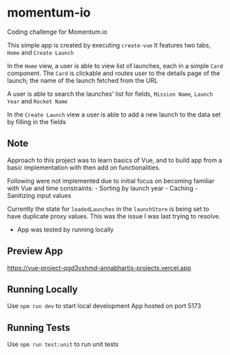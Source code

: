 # momentum-io
Coding challenge for Momentum.io

This simple app is created by executing `create-vue`
It features two tabs, `Home` and `Create Launch`

In the `Home` view, a user is able to view list of launches, each in a simple `Card` component. The `Card` is clickable and routes user to the details page of the launch; the name of the launch fetched from the URL

A user is able to search the launches' list for fields, `Mission Name`, `Launch Year` and `Rocket Name`

In the `Create Launch` view a user is able to add a new launch to the data set by filling in the fields

## Note
Approach to this project was to learn basics of Vue, and to build app from a basic implementation with then
add on functionalities.

Following were not implemented due to initial focus on becoming familiar with Vue and time constraints:
    - Sorting by launch year
    - Caching
    - Sanitizing input values

Currently the state for `loadedLaunches` in the `launchStore` is being set to have duplicate proxy values. This was the issue I was last trying to resolve.
* App was tested by running locally

## Preview App
https://vue-project-qgd3vxhmd-annabhartis-projects.vercel.app

## Running Locally
Use `npm run dev` to start local development
App hosted on port 5173

## Running Tests
Use `npm run test:unit` to run unit tests
